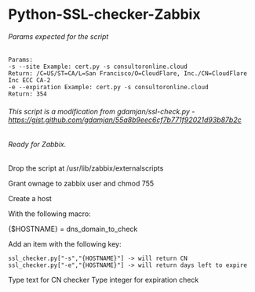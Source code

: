 # Python-SSL-checker-Zabbix

###### Params expected for the script
```
Params:
-s --site Example: cert.py -s consultoronline.cloud
Return: /C=US/ST=CA/L=San Francisco/O=CloudFlare, Inc./CN=CloudFlare Inc ECC CA-2
-e --expiration Example: cert.py -s consultoronline.cloud
Return: 354
```

###### This script is a modification from  gdamjan/ssl-check.py - https://gist.github.com/gdamjan/55a8b9eec6cf7b771f92021d93b87b2c
###### Ready for Zabbix.

Drop the script at /usr/lib/zabbix/externalscripts

Grant ownage to zabbix user and chmod 755

Create a host

With the following macro:

{$HOSTNAME} = dns_domain_to_check

Add an item with the following key:
```
ssl_checker.py["-s","{HOSTNAME}"] -> will return CN
ssl_checker.py["-e","{HOSTNAME}"] -> will return days left to expire
```

Type text for CN checker
Type integer for expiration check
